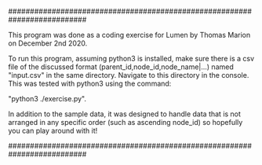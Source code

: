 ##########################################################################

This program was done as a coding exercise for Lumen by Thomas Marion on
December 2nd 2020.

To run this program, assuming python3 is installed, make sure there is a
csv file of the discussed format (parent_id,node_id,node_name|...) named
"input.csv" in the same directory. Navigate to this directory in the
console. This was tested with python3 using the command:

"python3 ./exercise.py".

In addition to the sample data, it was designed to handle data that is not
arranged in any specific order (such as ascending node_id) so hopefully 
you can play around with it!

##########################################################################